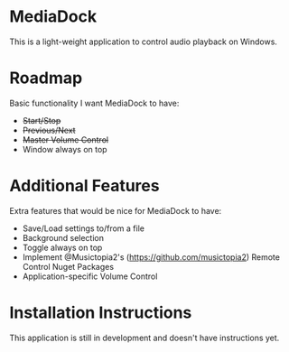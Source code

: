 # MediaDock
This is a light-weight application to control audio playback on Windows.

# Roadmap
Basic functionality I want MediaDock to have:
* ~~Start/Stop~~
* ~~Previous/Next~~
* ~~Master Volume Control~~
* Window always on top

# Additional Features
Extra features that would be nice for MediaDock to have:
* Save/Load settings to/from a file
* Background selection
* Toggle always on top
* Implement @Musictopia2's (https://github.com/musictopia2) Remote Control Nuget Packages
* Application-specific Volume Control

# Installation Instructions
This application is still in development and doesn't have instructions yet.
